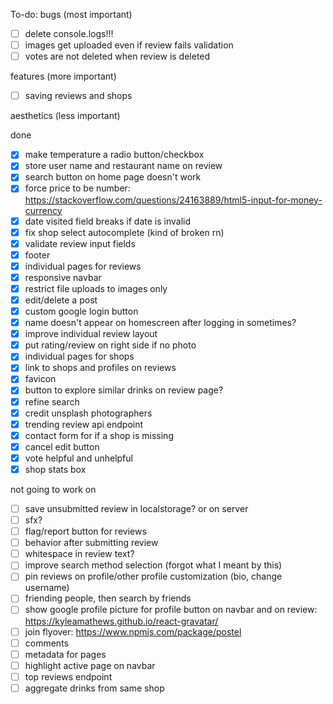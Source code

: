 To-do:
bugs (most important)

- [ ] delete console.logs!!!
- [ ] images get uploaded even if review fails validation
- [ ] votes are not deleted when review is deleted

features (more important)

- [ ] saving reviews and shops

aesthetics (less important)

done

- [x] make temperature a radio button/checkbox
- [x] store user name and restaurant name on review
- [x] search button on home page doesn't work
- [x] force price to be number: https://stackoverflow.com/questions/24163889/html5-input-for-money-currency
- [x] date visited field breaks if date is invalid
- [x] fix shop select autocomplete (kind of broken rn)
- [x] validate review input fields
- [x] footer
- [x] individual pages for reviews
- [x] responsive navbar
- [x] restrict file uploads to images only
- [x] edit/delete a post
- [x] custom google login button
- [x] name doesn't appear on homescreen after logging in sometimes?
- [x] improve individual review layout
- [x] put rating/review on right side if no photo
- [x] individual pages for shops
- [x] link to shops and profiles on reviews
- [x] favicon
- [x] button to explore similar drinks on review page?
- [x] refine search
- [x] credit unsplash photographers
- [x] trending review api endpoint
- [x] contact form for if a shop is missing
- [x] cancel edit button
- [x] vote helpful and unhelpful
- [x] shop stats box

not going to work on

- [ ] save unsubmitted review in localstorage? or on server
- [ ] sfx?
- [ ] flag/report button for reviews
- [ ] behavior after submitting review
- [ ] whitespace in review text?
- [ ] improve search method selection (forgot what I meant by this)
- [ ] pin reviews on profile/other profile customization (bio, change username)
- [ ] friending people, then search by friends
- [ ] show google profile picture for profile button on navbar and on review: https://kyleamathews.github.io/react-gravatar/
- [ ] join flyover: https://www.npmjs.com/package/postel
- [ ] comments
- [ ] metadata for pages
- [ ] highlight active page on navbar
- [ ] top reviews endpoint
- [ ] aggregate drinks from same shop
